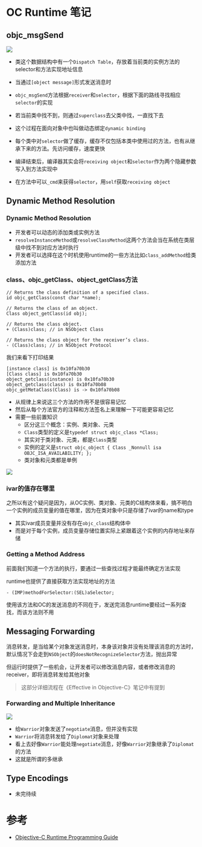 # OC Runtime 笔记

## objc_msgSend

![](https://github.com/songgeb/I-Love-iOS/blob/master/Images/runtime_messaging1.gif?raw=true)

- 类这个数据结构中有一个`Dispatch Table`，存放着当前类的实例方法的selector和方法实现地址信息
- 当通过`[object message]`形式发送消息时
- `objc_msgSend`方法根据`receiver`和`selector`，根据下面的路线寻找相应`selector`的实现
- 若当前类中找不到，则通过`superclass`去父类中找，一直找下去
- 这个过程在面向对象中也叫做动态绑定`dynamic binding`
- 每个类中对`selector`做了缓存，缓存不仅包括本类中使用过的方法，也有从继承下来的方法。先访问缓存，速度更快

- 编译结束后，编译器其实会将`receiving object`和`selector`作为两个隐藏参数写入到方法实现中
- 在方法中可以`_cmd`来获得`selector`，用`self`获取`receiving object`

## Dynamic Method Resolution

### Dynamic Method Resolution
- 开发者可以动态的添加类或实例方法
- `resolveInstanceMethod`或`resolveClassMethod`这两个方法会当在系统在类层级中找不到对应方法时执行
- 开发者可以选择在这个时机使用runtime的一些方法比如`class_addMethod`给类添加方法

### class、objc\_getClass、object\_getClass方法

```
// Returns the class definition of a specified class.
id objc_getClass(const char *name);
```

```
// Returns the class of an object.
Class object_getClass(id obj);
```

```
// Returns the class object.
+ (Class)class; // in NSObject Class

// Returns the class object for the receiver’s class.
- (Class)class; // in NSObject Protocol
```

我们来看下打印结果

```
[instance class] is 0x10fa70b30
[Class class] is 0x10fa70b30
object_getclass(instance) is 0x10fa70b30
object_getclass(class) is 0x10fa70b08
objc_getMetaClass(Class) is -> 0x10fa70b08
```

- 从规律上来说这三个方法的作用不是很容易记忆
- 然后从每个方法官方的注释和方法签名上来理解一下可能更容易记忆
- 需要一些前置知识
	- 区分这三个概念：实例、类对象、元类
	- `Class`类型的定义是`typedef struct objc_class *Class;`
	- 其实对于类对象、元类，都是`Class`类型
	- 实例的定义是`struct objc_object {
    Class _Nonnull isa  OBJC_ISA_AVAILABILITY;
};`
	- 类对象和元类都是单例

![](https://github.com/songgeb/I-Love-iOS/blob/master/Images/instance_class_metaclass.png?raw=true)

### ivar的值存在哪里

之所以有这个疑问是因为，从OC实例、类对象、元类的C结构体来看，搞不明白一个实例的成员变量的值在哪里，因为在类对象中只是存储了ivar的name和type

- 其实ivar成员变量并没有存在`objc_class`结构体中
- 而是对于每个实例，成员变量存储位置实际上紧跟着这个实例的内存地址来存储

### Getting a Method Address

前面我们知道一个方法的执行，要通过一些查找过程才能最终确定方法实现

runtime也提供了直接获取方法实现地址的方法

```
- (IMP)methodForSelector:(SEL)aSelector;
```

使用该方法和OC的发送消息的不同在于，发送完消息runtime要经过一系列查找，而该方法则不用

## Messaging Forwarding

消息转发，是当给某个对象发送消息时，本身该对象并没有处理该消息的方法时，默认情况下会走到`NSObject`的`doesNotRecognizeSelector`方法，抛出异常

但运行时提供了一些机会，让开发者可以修改消息内容，或者修改消息的receiver，即将消息转发给其他对象

> 这部分详细流程在《Effective in Objective-C》笔记中有提到

### Forwarding and Multiple Inheritance

![](https://github.com/songgeb/I-Love-iOS/blob/master/Images/forwarding_multipleinheritance.gif?raw=true)

- 给`Warrior`对象发送了`negotiate`消息，但并没有实现
- `Warrior`将消息转发给了`Diplomat`对象来处理
- 看上去好像`Warrior`能处理`negotiate`消息，好像`Warrior`对象继承了`Diplomat`的方法
- 这就是所谓的多继承

## Type Encodings

- 未完待续

# 参考
- [Objective-C Runtime Programming Guide](https://developer.apple.com/library/archive/documentation/Cocoa/Conceptual/ObjCRuntimeGuide/Introduction/Introduction.html#//apple_ref/doc/uid/TP40008048-CH1-SW1)